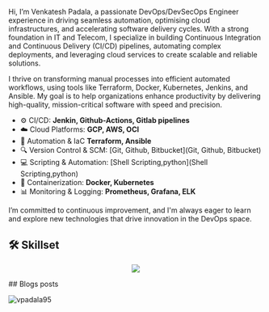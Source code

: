 Hi, I’m Venkatesh Padala, a passionate DevOps/DevSecOps Engineer experience in driving seamless automation, optimising cloud infrastructures, and accelerating software delivery cycles. With a strong foundation in IT and Telecom, I specialize in building Continuous Integration and Continuous Delivery (CI/CD) pipelines, automating complex deployments, and leveraging cloud services to create scalable and reliable solutions.

I thrive on transforming manual processes into efficient automated workflows, using tools like Terraform, Docker, Kubernetes, Jenkins, and Ansible. My goal is to help organizations enhance productivity by delivering high-quality, mission-critical software with speed and precision.

- ⚙️ CI/CD: **Jenkin, Github-Actions, Gitlab pipelines**
- ☁️ Cloud Platforms: **GCP, AWS, OCI**
- 🔧 Automation & IaC **Terraform, Ansible**
- 🔍 Version Control & SCM: [Git, Github, Bitbucket](Git, Github, Bitbucket)
- 💻 Scripting & Automation: [Shell Scripting,python](Shell Scripting,python)
- 🐳 Containerization: **Docker, Kubernetes**
- 📊 Monitoring & Logging: **Prometheus, Grafana, ELK**

I’m committed to continuous improvement, and I'm always eager to learn and explore new technologies that drive innovation in the DevOps space.

## <a name="skills"></a>🛠️ Skillset

<p align="center">
  <a href="https://skillicons.dev">
    <img src="https://skillicons.dev/icons?i=git,kubernetes,docker,aws,bash,bitbucket,elasticsearch,gcp,github,githubactions,gitlab,grafana,jenkins,linux,nginx,postgres,prometheus,py,redis,terraform," />
  </a>
</p>
## Blogs posts
<!-- BLOG-POST-LIST:START -->
<!-- BLOG-POST-LIST:END -->
<p align="left"> <img src="https://komarev.com/ghpvc/?username=vpadala95&label=Profile%20views&color=0e75b6&style=flat" alt="vpadala95" /> </p>
